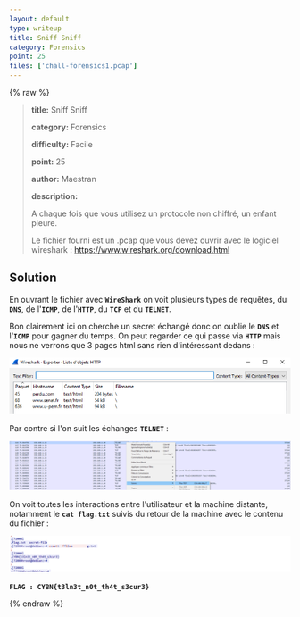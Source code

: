 ```yaml
---
layout: default
type: writeup
title: Sniff Sniff
category: Forensics
point: 25
files: ['chall-forensics1.pcap']
---
```


{% raw %}
> **title:** Sniff Sniff
>
> **category:** Forensics
>
> **difficulty:** Facile
>
> **point:** 25
>
> **author:** Maestran
>
> **description:**
>
> A chaque fois que vous utilisez un protocole non chiffré, un enfant pleure.
>
> Le fichier fourni est un .pcap que vous devez ouvrir avec le logiciel wireshark : https://www.wireshark.org/download.html
>
> 

## Solution

En ouvrant le fichier avec **`WireShark`** on voit plusieurs types de requêtes, du **`DNS`**, de l'**`ICMP`**, de l'**`HTTP`**, du **`TCP`** et du **`TELNET`**.

Bon clairement ici on cherche un secret échangé donc on oublie le **`DNS`** et l'**`ICMP`** pour gagner du temps. On peut regarder ce qui passe via **`HTTP`** mais nous ne verrons que 3 pages html sans rien d'intéressant dedans :

![Liste des échange HTTP](images/http.png)

Par contre si l'on suit les échanges **`TELNET`** :

![Suivis des échange TELNET](images/follow_tcp.png)

On voit toutes les interactions entre l'utilisateur et la machine distante, notamment le **`cat flag.txt`** suivis du retour de la machine avec le contenu du fichier :

![Flag dans l'échange TELNET](images/flag.png)

**`FLAG : CYBN{t3ln3t_n0t_th4t_s3cur3}`**

{% endraw %}
